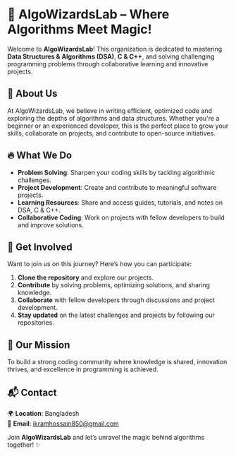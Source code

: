 # 🚀 AlgoWizardsLab – Where Algorithms Meet Magic!  

Welcome to **AlgoWizardsLab**! This organization is dedicated to mastering **Data Structures & Algorithms (DSA)**, **C & C++**, and solving challenging programming problems through collaborative learning and innovative projects.  

## 🌟 About Us  
At AlgoWizardsLab, we believe in writing efficient, optimized code and exploring the depths of algorithms and data structures. Whether you're a beginner or an experienced developer, this is the perfect place to grow your skills, collaborate on projects, and contribute to open-source initiatives.

## 🔥 What We Do  
- **Problem Solving**: Sharpen your coding skills by tackling algorithmic challenges.  
- **Project Development**: Create and contribute to meaningful software projects.  
- **Learning Resources**: Share and access guides, tutorials, and notes on DSA, C & C++.  
- **Collaborative Coding**: Work on projects with fellow developers to build and improve solutions.  

## 🚀 Get Involved  
Want to join us on this journey? Here’s how you can participate:  
1. **Clone the repository** and explore our projects.  
2. **Contribute** by solving problems, optimizing solutions, and sharing knowledge.  
3. **Collaborate** with fellow developers through discussions and project development.  
4. **Stay updated** on the latest challenges and projects by following our repositories.  

## 🎯 Our Mission  
To build a strong coding community where knowledge is shared, innovation thrives, and excellence in programming is achieved.  

## 📬 Contact  
🌍 **Location**: Bangladesh  
📧 **Email**: ikramhossain850@gmail.com  

Join **AlgoWizardsLab** and let’s unravel the magic behind algorithms together! ✨  
